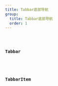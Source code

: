 ```yaml
---
title: Tabbar底部导航
group:
  title: Tabbar底部导航
  order: 1
---
```


<code src="../../../../docs/.demos/tabbar/index.tsx" />

### Tabbar

<API hideTitle exports='["default"]' />

### TabbarItem

<API hideTitle exports='["TabbarItem"]' />
